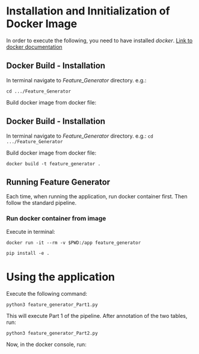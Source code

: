 # Installation and Innitialization of Docker Image
In order to execute the following, you need to have installed *docker*. [Link to docker documentation](https://docs.docker.com/engine/install/ubuntu/)

## Docker Build - Installation

In terminal navigate to *Feature_Generator* directory.
e.g.:
 ```
 cd .../Feature_Generator
 ```

Build docker image from docker file:



## Docker Build - Installation

In terminal navigate to *Feature_Generator* directory.
e.g.: ```cd .../Feature_Generator```

Build docker image from docker file:

```
docker build -t feature_generator .
```

## Running Feature Generator
Each time, when running the application, run docker container first. Then follow the standard pipeline. 

### Run docker container from image
Execute in terminal: 
```
docker run -it --rm -v $PWD:/app feature_generator
```
```
pip install -e .
```

# Using the application
Execute the following command:
```
python3 feature_generator_Part1.py
```
This will execute Part 1 of the pipeline. After annotation of the two tables, run:

```
python3 feature_generator_Part2.py
```

Now, in the docker console, run: